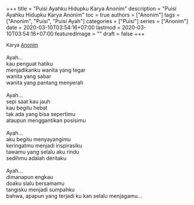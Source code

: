 +++
title = "Puisi Ayahku Hidupku Karya Anonim"
description = "Puisi Ayahku Hidupku Karya Anonim"
toc = true
authors = ["Anonim"]
tags = ["Anonim", "Puisi", "Puisi Ayah"]
categories = ["Puisi"]
series = ["Anonim"]
date = 2020-03-10T03:54:16+07:00
lastmod = 2020-03-10T03:54:16+07:00
featuredImage = ""
draft = false
+++

<div style="text-align: justify;">
<div style="font-size: small;">Karya <a href="/authors/anonim/" target="_blank">Anonim</a></div><br />
Ayah...<br />
kau penguat hatiku<br />
menjadikanku wanita yang tegar<br />
wanita yang sabar<br />
wanita yang pantang menyerah<br />
<br />
Ayah...<br />
sepi saat kau jauh<br />
kau begitu hebat<br />
tak ada yang bisa sepertimu<br />
ataupun menggantikan posisimu<br />
<br />
Ayah...<br />
aku begitu menyayangimu<br />
keringatmu menjadi inspirasiku<br />
tawamu yang selalu aku rindu<br />
sedihmu adalah deritaku<br />
<br />
Ayah...<br />
dimanapun engkau<br />
doaku slalu bersamamu<br />
tangisku menjadi sumpahku<br />
bahwa, apapun yang terjadi ku kan selalu menjagamu...</div>
